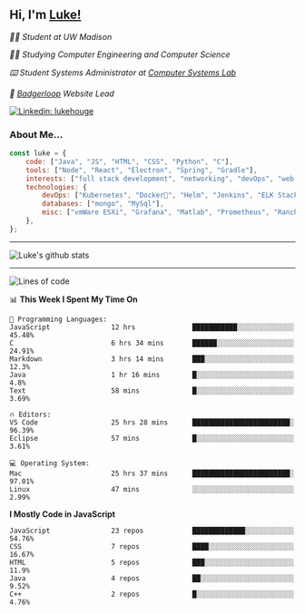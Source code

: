 <h2> Hi, I'm <a href="https://www.lukehouge.com">Luke!</a></h2>

<p><em>👨‍🎓 Student at UW Madison</em></p>
<p><em>🧑‍💻 Studying Computer Engineering and Computer Science</em></p>
<p><em>⌨️ Student Systems Administrator at <a href="https://csl.cs.wisc.edu/">Computer Systems Lab</a></em></p>
<p><em>🚆  <a href="https://badgerloop.com">Badgerloop</a> Website Lead</em></p>


[![Linkedin: lukehouge](https://img.shields.io/badge/-lukehouge-blue?style=flat-square&logo=Linkedin&logoColor=white&link=https://www.linkedin.com/in/lukehouge/)](https://www.linkedin.com/in/lukehouge/)

### About Me...  

```javascript
const luke = {
    code: ["Java", "JS", "HTML", "CSS", "Python", "C"],
    tools: ["Node", "React", "Electron", "Spring", "Gradle"],
    interests: ["full stack development", "networking", "devOps", "web dev", "photography"],
    technologies: {
        devOps: ["Kubernetes", "Docker🐳", "Helm", "Jenkins", "ELK Stack"],
        databases: ["mongo", "MySql"],
        misc: ["vmWare ESXi", "Grafana", "Matlab", "Prometheus", "Rancher", "Cisco"]
    },
};
```
---

![Luke's github stats](https://github-readme-stats.vercel.app/api?username=lukehouge&show_icons=true&theme=dracula)

---

<!--START_SECTION:waka-->
![Lines of code](https://img.shields.io/badge/From%20Hello%20World%20I%27ve%20Written-1.3%20million%20lines%20of%20code-blue)

📊 **This Week I Spent My Time On** 

```text
💬 Programming Languages: 
JavaScript               12 hrs              ███████████░░░░░░░░░░░░░░   45.48% 
C                        6 hrs 34 mins       ██████░░░░░░░░░░░░░░░░░░░   24.91% 
Markdown                 3 hrs 14 mins       ███░░░░░░░░░░░░░░░░░░░░░░   12.3% 
Java                     1 hr 16 mins        █░░░░░░░░░░░░░░░░░░░░░░░░   4.8% 
Text                     58 mins             █░░░░░░░░░░░░░░░░░░░░░░░░   3.69%

🔥 Editors: 
VS Code                  25 hrs 28 mins      ████████████████████████░   96.39% 
Eclipse                  57 mins             █░░░░░░░░░░░░░░░░░░░░░░░░   3.61%

💻 Operating System: 
Mac                      25 hrs 37 mins      ████████████████████████░   97.01% 
Linux                    47 mins             ░░░░░░░░░░░░░░░░░░░░░░░░░   2.99%

```

**I Mostly Code in JavaScript** 

```text
JavaScript               23 repos            █████████████░░░░░░░░░░░░   54.76% 
CSS                      7 repos             ████░░░░░░░░░░░░░░░░░░░░░   16.67% 
HTML                     5 repos             ███░░░░░░░░░░░░░░░░░░░░░░   11.9% 
Java                     4 repos             ██░░░░░░░░░░░░░░░░░░░░░░░   9.52% 
C++                      2 repos             █░░░░░░░░░░░░░░░░░░░░░░░░   4.76%

```



<!--END_SECTION:waka-->
